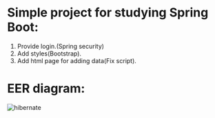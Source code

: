# Simple project for studying Spring Boot:
1. Provide login.(Spring security)
2. Add styles(Bootstrap).
3. Add html page for adding data(Fix script).

# EER diagram:
![hibernate](https://user-images.githubusercontent.com/17299069/47139391-671a4d00-d2c4-11e8-89fc-4f0a184b0c65.png)
